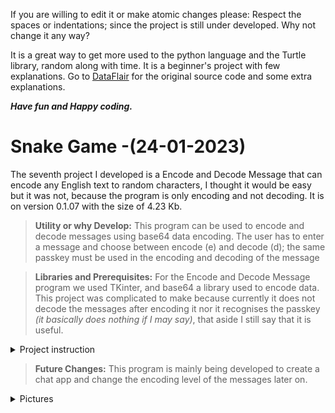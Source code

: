 If you are willing to edit it or make atomic changes please:
Respect the spaces or indentations; since the project is still under developed. Why not change it any way?

It is a great way to get more used to the python language and the Turtle library, random along with time.
It is a beginner's project with few explanations. Go to [DataFlair](https://data-flair.training/blogs/alarm-clock-python/) for the original source code and some extra explanations.

***Have fun and Happy coding.***



# Snake Game -(24-01-2023)

The seventh project I developed is a Encode and Decode Message that can encode any English text to random characters, I thought it would be easy but it was not, because the program is only encoding and not decoding. It is on version 0.1.07 with the size of 4.23 Kb.

> **Utility or why Develop:** This program can be used to encode and decode messages using base64 data encoding. The user has to enter a message and choose between encode (e) and decode (d); the same passkey must be used in the encoding and decoding of the message

> **Libraries and Prerequisites:** For the Encode and Decode Message program we used TKinter, and base64 a library used to encode data. This project was complicated to make because currently it does not decode the messages after encoding it nor it recognises the passkey *(it basically does nothing if I may say)*, that aside I still say that it is useful.

<details><summary>Project instruction</summary>

  <p>
    
  ```    
   """
    GIT: @drafonsopena
    + The objective is to create a Text-to-Speech Converter using Python.
    | Group:
    +-+---------------- 1 ----------------
    | Prerequisites:
    | Install libraries (eg: pip3 install tk)
    | Basic Python skills
    | Use a virtual environment
    +---------------- 2 ----------------
    | Project File Structure:
    | Import all the needed libraries/modules
    | Create display window
    | Create labels, functions and buttons
    +---------------- 3 ----------------
    | All necessary libraries for the Text-to-Speech Converter:
    | import tkinter as tk
    | from gtts import gTTS
    | from playsound import playsound
    +------------------------------------
   """
 ```
    
  </p>


</details>

> **Future Changes:** This program is mainly being developed to create a chat app and change the encoding level of the messages later on.


<details><summary>Pictures</summary>
  
  **Picture 1: Snake Game starting**
  
  ![snakeGameOne](https://user-images.githubusercontent.com/72225601/216132377-19e2cc15-8716-49cc-8024-1604258dd7cc.png)
  
  **Picture 2: Snake Game, game lost**
  
  ![snakeGameTwo](https://user-images.githubusercontent.com/72225601/216132630-be13e6f2-d62c-4fa2-afc5-b65fca518a0a.png)
  
  **Picture 3: Snake Game, output after losing**
  
  ![snakeGameThree](https://user-images.githubusercontent.com/72225601/216132974-b71920f4-cb53-4740-829f-a3fff64fb4ef.png)

  
</details>








